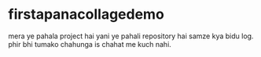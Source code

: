 # firstapanacollagedemo
mera ye pahala project hai yani ye pahali repository hai samze kya bidu log.
phir bhi tumako chahunga is chahat me kuch nahi.
